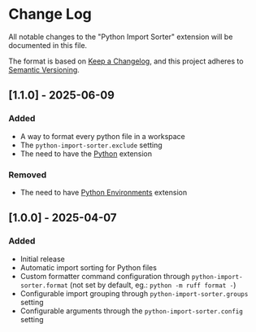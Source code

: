 # Change Log

All notable changes to the "Python Import Sorter" extension will be documented in this file.

The format is based on [Keep a Changelog](https://keepachangelog.com/en/1.0.0/),
and this project adheres to [Semantic Versioning](https://semver.org/spec/v2.0.0.html).

## [1.1.0] - 2025-06-09

### Added
- A way to format every python file in a workspace
- The `python-import-sorter.exclude` setting
- The need to have the [Python](https://marketplace.visualstudio.com/items?itemName=ms-python.python) extension

### Removed
- The need to have [Python Environments](https://marketplace.visualstudio.com/items?itemName=ms-python.vscode-python-envs) extension

## [1.0.0] - 2025-04-07

### Added
- Initial release
- Automatic import sorting for Python files
- Custom formatter command configuration through `python-import-sorter.format` (not set by default, eg.: `python -m ruff format -`)
- Configurable import grouping through `python-import-sorter.groups` setting
- Configurable arguments through the `python-import-sorter.config` setting

